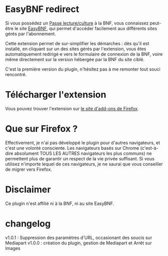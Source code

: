 # EasyBNF redirect

Si vous possédez un [Passe lecture/culture](https://inscriptionbilletterie.bnf.fr/) à la BNF, vous connaissez peut-être 
le site [EasyBNF](https://easybnf.fr/), qui permet d'accéder facilement aux différents sites gérés par l'abonnement.

Cette extension permet de sur-simplifier les démarches : dès qu'il est installé, en cliquant sur un des sites gérés
par l'extension, vous êtes automatiquement redirigé‧e vers le formulaire de connexion de la BNF, voire même directement sur
la version hébergée par la BNF du site ciblé.

C'est la première version du plugin, n'hésitez pas à me remonter tout souci rencontré.

# Télécharger l'extension

Vous pouvez trouver l'extension sur [le site d'add-ons de Firefox](https://addons.mozilla.org/fr/firefox/addon/easybnf-redirect/).

# Que sur Firefox ?

Effectivement, je n'ai pas développé le plugin pour d'autres navigateurs, et c'est une volonté consciente. Les navigateurs basés
sur Chrome (c'est-à-dire absolument TOUS LES AUTRES navigateurs les plus communs) ne permettent plus de garantir un respect de
la vie privée suffisant. Si vous utilisez n'importe lequel de ces navigateurs, je ne saurai que vous conseiller de migrer vers Firefox.

# Disclaimer

Ce plugin n'est affilié ni à la BNF, ni au site EasyBNF.

# changelog

v1.0.1 : Suppression des paramètres d'URL, occasionant des soucis sur Mediapart
v1.0.0 : création du plugin, gestion de Mediapart et Arrêt sur Images
